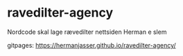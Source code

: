 # ravedilter-agency
Nordcode skal lage rævedilter nettsiden
Herman e  slem

gitpages: https://hermanjasser.github.io/ravedilter-agency/



